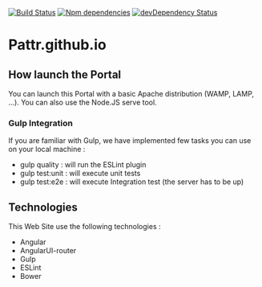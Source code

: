 [![Build Status](https://travis-ci.org/Pattr/Pattr.github.io.svg)](https://travis-ci.org/Pattr/Pattr.github.io)
[![Npm dependencies](https://david-dm.org/Pattr/Pattr.github.io.svg)](https://david-dm.org/Pattr/Pattr.github.io)
[![devDependency Status](https://david-dm.org/Pattr/Pattr.github.io/dev-status.svg)](https://david-dm.org/Pattr/Pattr.github.io#info=devDependencies)

# Pattr.github.io

## How launch the Portal

You can launch this Portal with a basic Apache distribution (WAMP, LAMP, ...). You can also use the Node.JS serve tool. 

### Gulp Integration

If you are familiar with Gulp, we have implemented few tasks you can use on your local machine : 
* gulp quality : will run the ESLint plugin
* gulp test:unit : will execute unit tests
* gulp test:e2e : will execute Integration test (the server has to be up)

## Technologies

This Web Site use the following technologies : 
* Angular
* AngularUI-router
* Gulp
* ESLint
* Bower
